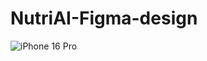 # NutriAI-Figma-design
![iPhone 16 Pro](https://github.com/user-attachments/assets/207a0309-8626-4a3e-95df-555fa5605efc)
